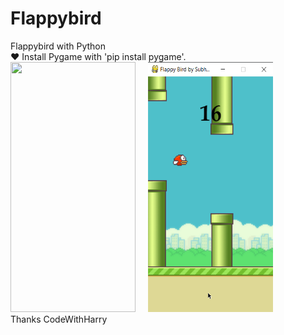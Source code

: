 # Flappybird
Flappybird with Python<br>
:heart: Install Pygame with 'pip install pygame'.<br>
<img src="screenshots/messages.png" width=200px height= 400px></img>
&nbsp; &nbsp;
<img src="screenshots/gameplay.png" width=200px height= 400px></img> <br>
Thanks CodeWithHarry
